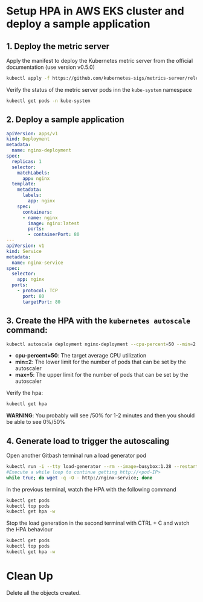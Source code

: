 # Setup HPA in AWS EKS cluster and deploy a sample application

## 1. Deploy the metric server
Apply the manifest to deploy the Kubernetes metric server from the official documentation (use version v0.5.0)

```bash
kubectl apply -f https://github.com/kubernetes-sigs/metrics-server/releases/download/v0.5.0/components.yaml
```
Verify the status of the metric server pods inn the `kube-system` namespace

```bash
kubectl get pods -n kube-system
```
## 2. Deploy a sample application

```yaml
apiVersion: apps/v1
kind: Deployment
metadata:
  name: nginx-deployment
spec:
  replicas: 1
  selector:
    matchLabels:
      app: nginx
  template:
    metadata:
      labels:
        app: nginx
    spec:
      containers:
      - name: nginx
        image: nginx:latest
        ports:
        - containerPort: 80
---
apiVersion: v1
kind: Service
metadata:
  name: nginx-service
spec:
  selector:
    app: nginx
  ports:
    - protocol: TCP
      port: 80
      targetPort: 80
```
## 3. Create the HPA with the `kubernetes autoscale` command:

```bash
kubectl autoscale deployment nginx-deployment --cpu-percent=50 --min=2 --max=5
```

- **cpu-percent=50**: The target average CPU utilization
- **min=2**: The lower limit for the number of pods that can be set by the autoscaler
- **max=5**: The upper limit for the number of pods that can be set by the autoscaler

Verify the hpa:
```bash
kubectl get hpa
```
**WARNING**: You probably will see <unknown>/50% for 1-2 minutes and then you should be able to see 0%/50%

## 4. Generate load to trigger the autoscaling

Open another Gitbash terminal run a load generator pod

```bash
kubectl run -i --tty load-generator --rm --image=busybox:1.28 --restart=Never -- sh 
#Execute a while loop to continue getting http://<pod-IP>
while true; do wget -q -O - http://nginx-service; done
```

In the previous terminal, watch the HPA with the following command
```bash
kubectl get pods
kubectl top pods
kubectl get hpa -w
```
Stop the load generation in the second terminal with CTRL + C and watch the HPA behaviour

```bash
kubectl get pods
kubectl top pods
kubectl get hpa -w
```

# Clean Up

Delete all the objects created.

